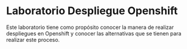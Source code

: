 # Laboratorio Despliegue Openshift

Este laboratorio tiene como propósito conocer la manera de realizar despliegues en Openshift 
y conocer las alternativas que se tienen para realizar este proceso.



